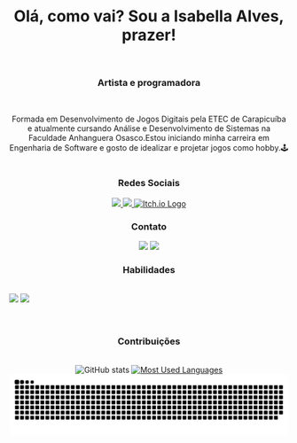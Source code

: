 
<h1 align=center>Olá, como vai?  Sou a Isabella Alves, prazer!</h1> <br>

<h3 align="center">Artista e programadora</h3> <br>
<p align="center">
Formada em Desenvolvimento de Jogos Digitais pela ETEC de Carapicuíba e atualmente cursando Análise e Desenvolvimento de Sistemas na Faculdade Anhanguera Osasco.Estou iniciando minha carreira em Engenharia de Software e gosto de idealizar e projetar jogos como hobby.🕹️
</p>

#
<img align="right" alt="" width="290px" src="https://github.com/IsabellaSMA/IsabellaSMA/blob/Main/animacaogithub.gif">

<h3 align="center">Redes Sociais</h3> 
<div align="center">
 <a href= "https://www.instagram.com/1bby_artz/?next=%2Fexplore%2F">
  <img width= "30" src="https://upload.wikimedia.org/wikipedia/commons/thumb/9/95/Instagram_logo_2022.svg/640px-Instagram_logo_2022.svg.png">
 </a>
 <a href= "https://www.deviantart.com/1bbyartz">
  <img width= "85" src= "https://github.com/IsabellaSMA/IsabellaSMA/blob/main/deviantart-svgrepo-com.png">
 </a>
 <a href="https://isabellasma.itch.io/">
  <img width="30" src="https://github.com/itchio/itch.io/blob/master/logos/app-icon.png" alt="Itch.io Logo">
 </a>
 
 </div> 

 <h3 align="center">Contato</h3>
 <div align="center">
  <a href = "mailto:silvaisabella721@gmail.com"><img src="https://img.shields.io/badge/Gmail-D14836?style=for-the-badge&logo=gmail&logoColor=white" target="_blank"></a>
  <a href="https://www.linkedin.com/in/isabellasma" target="_blank"><img src="https://img.shields.io/badge/-LinkedIn-%230077B5?style=for-the-badge&logo=linkedin&logoColor=white" target="_blank"></a> 
  

<h3 align="center">Habilidades</h3> <br>
<div align="left">
 <img width= "35" src= "https://upload.wikimedia.org/wikipedia/commons/3/31/Calligra_Krita_icon.svg" />
 <img width= "35" src = "https://community.aseprite.org/uploads/default/original/2X/6/66c33251292331d29585d32632c3870651b66e01.png" />
</div>
<br>

 #
 
<div style="text-align: center;" align="center">
  <h3>Contribuições</h3>
  <br>
 <!--Commits: GITHUB STATS-->
 <!--title color do primeiro é a cor da bolinha: 00ced1-->
 <!--A cor do texto e icons será: 00ced1-->
  <!--25837e border color; -->
  <img src="https://github-readme-stats-git-masterrstaa-rickstaa.vercel.app/api?username=IsabellaSMA&hide_title=true&show_icons=true&include_all_commits=false&count_private=true&line_height=25&hide=issues&bg_color=c1e6e2&title_color=25837e&text_color=20b2aa&border_radius=3&border_color=25837e&icon_color=00ced1" alt="GitHub stats">
 
<!--MOST USED LANGUAGES-->
  <a href="https://github.com/IsabellaSMA/github-readme-stats"> 
    <img src="https://github-readme-stats-git-masterrstaa-rickstaa.vercel.app/api/top-langs/?username=IsabellaSMA&line_height=10&card_width=290&layout=compact&hide_title=false&count_private=true&langs_count=6&show_icons=true&title_color=20b2aa&bg_color=c1e6e2&text_color=25837e&border_radius=3&border_color=25837e&count_private=true&hide_progress=true" alt="Most Used Languages">
  </a>
</div>

<picture align="center">
  <source media="(prefers-color-scheme: dark)" srcset="https://raw.githubusercontent.com/IsabellaSMA/IsabellaSMA/output/github-contribution-grid-snake-dark.svg">
  <source media="(prefers-color-scheme: light)" srcset="https://raw.githubusercontent.com/IsabellaSMA/IsabellaSMA/output/github-contribution-grid-snake-dark.svg">
  <img align="center" alt="github contribution grid snake animation" src="https://raw.githubusercontent.com/IsabellaSMA/IsabellaSMA/output/github-contribution-grid-snake.svg">
</picture>
